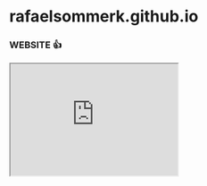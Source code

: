 # rafaelsommerk.github.io
### WEBSITE 👍
<html>
  <div>
    <iframe src="https://rafaelsommerk.github.io/" height="200" width="300"></iframe>
  </div>
</html>
